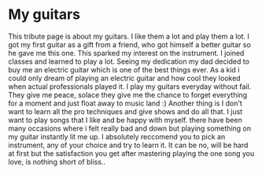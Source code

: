 # My guitars
This tribute page is about my guitars. I like them a lot and play them a lot. I got my first guitar as a gift from a friend, who got himself a better guitar so he 
gave me this one. This sparked my interest on the instrument. I joined classes and learned to play a lot. Seeing my dedication my dad decided to buy me an electric
guitar which is one of the best things ever. As a kid i could only dream of playing an electric guitar and how cool they looked when actual professionals played it.
I play my guitars everyday without fail.
They give me peace, solace they give me the chance to forget everything for a moment and just float away to music land :)
Another thing is I don't want to learn all the pro techniques and give shows and do all that. I just want to play songs that I like and be happy with myself.
there have been many occasions where i felt really bad and down but playing something on my guitar instantly lit me up.
I absolutely reccomend you to pick an instrument, any of your choice and try to learn it. It can be no, will be hard at first but the satisfaction you get after 
mastering playing the one song you love, is nothing short of bliss..
